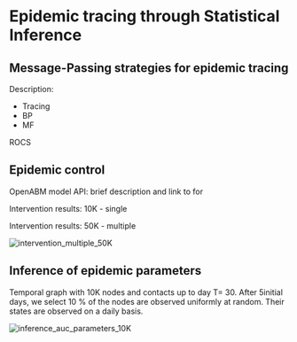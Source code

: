 # Epidemic tracing through Statistical Inference


## Message-Passing strategies for epidemic tracing

Description:

- Tracing
- BP
- MF

ROCS

## Epidemic control

OpenABM model API: brief description and link to for

Intervention results: 10K - single

Intervention results: 50K - multiple

![intervention_multiple_50K](https://github.com/sibyl-team/sib/blob/master/examples/figs/N50K_o400_linear_and_log.svg)


## Inference of epidemic parameters

Temporal graph with 10K nodes and contacts up to day T= 30.
After 5initial days, we select 10 % of the nodes are observed uniformly at random.
Their states are observed on a daily basis.

![inference_auc_parameters_10K](https://github.com/sibyl-team/sib/blob/master/examples/figs/inference_parameters_openABM_gamma.png)
